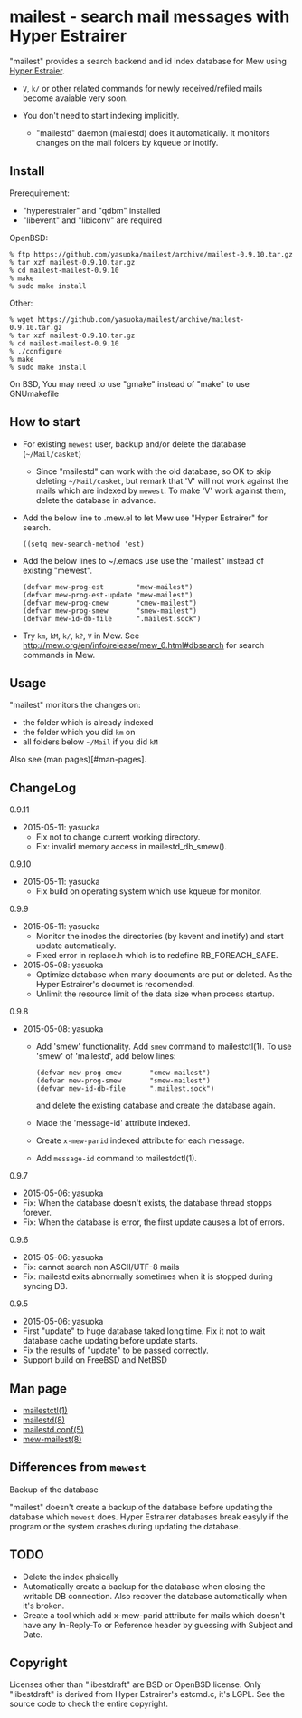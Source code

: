 mailest - search mail messages with Hyper Estrairer
===================================================

"mailest" provides a search backend and id index database for Mew using
[Hyper Estraier](fallabs.com/hyperestraier/index.html).

- `V`, `k/` or other related commands for newly received/refiled mails
  become avaiable very soon.

- You don't need to start indexing implicitly.
  - "mailestd" daemon (mailestd) does it automatically.  It monitors
    changes on the mail folders by kqueue or inotify.


Install
-------

Prerequirement:

- "hyperestraier" and "qdbm" installed
- "libevent" and "libiconv" are required


OpenBSD:

    % ftp https://github.com/yasuoka/mailest/archive/mailest-0.9.10.tar.gz
    % tar xzf mailest-0.9.10.tar.gz
    % cd mailest-mailest-0.9.10
    % make
    % sudo make install

Other:

    % wget https://github.com/yasuoka/mailest/archive/mailest-0.9.10.tar.gz
    % tar xzf mailest-0.9.10.tar.gz
    % cd mailest-mailest-0.9.10
    % ./configure
    % make
    % sudo make install

 On BSD, You may need to use "gmake" instead of "make" to use GNUmakefile


How to start
------------

+ For existing `mewest` user, backup and/or delete the database
  (`~/Mail/casket`)

  - Since "mailestd" can work with the old database, so OK to skip deleting
    `~/Mail/casket`, but remark that 'V' will not work against the mails
    which are indexed by `mewest`.   To make 'V' work against them, delete
    the database in advance.

+ Add the below line to .mew.el to let Mew use "Hyper Estrairer" for
  search.

      ((setq mew-search-method 'est)

+ Add the below lines to ~/.emacs use use the "mailest" instead of
  existing "mewest".

      (defvar mew-prog-est        "mew-mailest")
      (defvar mew-prog-est-update "mew-mailest")
      (defvar mew-prog-cmew       "cmew-mailest")
      (defvar mew-prog-smew       "smew-mailest")
      (defvar mew-id-db-file      ".mailest.sock")

+ Try `km`, `kM`, `k/`, `k?`, `V` in Mew.  See
  http://mew.org/en/info/release/mew_6.html#dbsearch for search commands
  in Mew.


Usage
-----

"mailest" monitors the changes on:

- the folder which is already indexed
- the folder which you did `km` on
- all folders below `~/Mail` if you did `kM`

Also see (man pages)[#man-pages].


ChangeLog
---------

0.9.11

- 2015-05-11: yasuoka
  - Fix not to change current working directory.
  - Fix: invalid memory access in mailestd_db_smew().

0.9.10

- 2015-05-11: yasuoka
  - Fix build on operating system which use kqueue for monitor.

0.9.9

- 2015-05-11: yasuoka
  - Monitor the inodes the directories (by kevent and inotify) and start
    update automatically.
  - Fixed error in replace.h which is to redefine RB_FOREACH_SAFE.
- 2015-05-08: yasuoka
  - Optimize database when many documents are put or deleted.  As the
    Hyper Estrairer's documet is recomended.
  - Unlimit the resource limit of the data size when process startup.

0.9.8

- 2015-05-08: yasuoka
  - Add 'smew' functionality.  Add `smew` command to mailestctl(1).
    To use 'smew' of 'mailestd', add below lines:

        (defvar mew-prog-cmew       "cmew-mailest")
        (defvar mew-prog-smew       "smew-mailest")
        (defvar mew-id-db-file      ".mailest.sock")

    and delete the existing database and create the database again.
  - Made the 'message-id' attribute indexed.
  -  Create `x-mew-parid` indexed attribute for each message.
  - Add `message-id` command to mailestdctl(1).

0.9.7

-  2015-05-06: yasuoka
  - Fix: When the database doesn't exists, the database thread stopps
    forever.
  - Fix: When the database is error, the first update causes a lot
    of errors.

0.9.6

-  2015-05-06: yasuoka
  -  Fix: cannot search non ASCII/UTF-8 mails
  -  Fix: mailestd exits abnormally sometimes when it is stopped during
     syncing DB.


0.9.5

-  2015-05-06: yasuoka
  -  First "update" to huge database taked long time.  Fix it not to wait
     database cache updating before update starts.
  -  Fix the results of "update" to be passed correctly.
  -  Support build on FreeBSD and NetBSD

Man page
--------

- [mailestctl(1)](http://yasuoka.github.io/mailest/mailestctl.1.html)
- [mailestd(8)](http://yasuoka.github.io/mailest/mailestd.8.html)
- [mailestd.conf(5)](http://yasuoka.github.io/mailest/mailestd.conf.5.html)
- [mew-mailest(8)](http://yasuoka.github.io/mailest/mew-mailest.1.html)


Differences from `mewest`
-------------------------

Backup of the database

  "mailest" doesn't create a backup of the database before updating the
  database which `mewest` does.  Hyper Estrairer databases break easyly
  if the program or the system crashes during updating the database.


TODO
----

- Delete the index phsically
- Automatically create a backup for the database when closing the
  writable DB connection.  Also recover the database automatically
  when it's broken.
- Greate a tool which add x-mew-parid attribute for mails which doesn't
  have any In-Reply-To or Reference header by guessing with Subject and
  Date.


Copyright
---------

Licenses other than "libestdraft" are BSD or OpenBSD license.  Only
"libestdraft" is derived from Hyper Estrairer's estcmd.c, it's LGPL.
See the source code to check the entire copyright.

